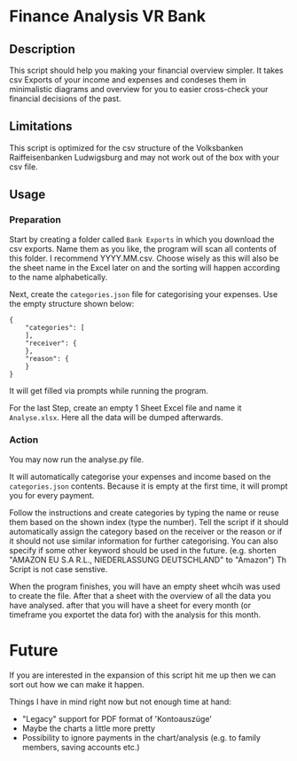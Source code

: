 # Finance Analysis VR Bank

## Description

This script should help you making your financial overview simpler. It takes csv Exports of your income and expenses and condeses them in minimalistic diagrams and overview for you to easier cross-check your financial decisions of the past.

## Limitations

This script is optimized for the csv structure of the Volksbanken Raiffeisenbanken Ludwigsburg and may not work out of the box with your csv file.

## Usage

### Preparation

Start by creating a folder called `Bank Exports` in which you download the csv exports. Name them as you like, the program will scan all contents of this folder. I recommend YYYY.MM.csv. Choose wisely as this will also be the sheet name in the Excel later on and the sorting will happen according to the name alphabetically.

Next, create the `categories.json` file for categorising your expenses. Use the empty structure shown below:

```
{
    "categories": [
    ],
    "receiver": {
    },
    "reason": {
    }
}
```

It will get filled via prompts while running the program.

For the last Step, create an empty 1 Sheet Excel file and name it `Analyse.xlsx`. Here all the data will be dumped afterwards.

### Action

You may now run the analyse.py file.

It will automatically categorise your expenses and income based on the `categories.json` contents. Because it is empty at the first time, it will prompt you for every payment.

Follow the instructions and create categories by typing the name or reuse them based on the shown index (type the number). Tell the script if it should automatically assign the category based on the receiver or the reason or if it should not use similar information for further categorising. You can also specify if some other keyword should be used in the future. (e.g. shorten "AMAZON EU S.A R.L., NIEDERLASSUNG DEUTSCHLAND" to "Amazon") Th Script is not case senstive.

When the program finishes, you will have an empty sheet whcih was used to create the file. After that a sheet with the overview of all the data you have analysed. after that you will have a sheet for every month (or timeframe you exportet the data for) with the analysis for this month.

# Future

If you are interested in the expansion of this script hit me up then we can sort out how we can make it happen.

Things I have in mind right now but not enough time at hand:

- "Legacy" support for PDF format of 'Kontoauszüge'
- Maybe the charts a little more pretty
- Possibility to ignore payments in the chart/analysis (e.g. to family members, saving accounts etc.)